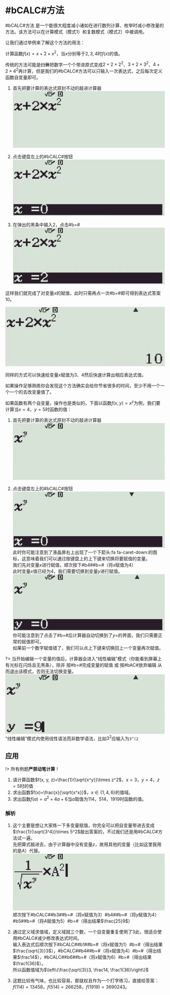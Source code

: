 # #bCALC#方法
#bCALC#方法 是一个能很大程度减小诸如在进行数列计算、枚举时减小修改量的方法。该方法可以在计算模式（模式1）和复数模式（模式2）中被调用。

让我们通过举例来了解这个方法的用法：

计算函数$f(x)=x+2\times x^2$，当$x$分别等于$2,3,4$时$f(x)$的值。

传统的方法可能是~~口算~~把数字一个个带进原式变成$2+2\times 2^2$、$3+2\times 3^2$、$4+2\times 4^2$再计算，但是我们的#bCALC#方法可以只输入一次表达式，之后每次定义函数自变量即可。

1. 首先把要计算的表达式原封不动的敲进计算器
![](./assets/img/Snipaste_2022-12-02_21-15-36.png)

2. 点击键盘左上的#bCALC#按钮
![](./assets/img/Snipaste_2022-12-02_21-16-55.png)

3. 在弹出的黑条中输入$2$，点击#b=#
![](./assets/img/Snipaste_2022-12-02_21-18-19.png)

这样我们就完成了对变量$x$的赋值，此时只需再点一次#b=#即可得到表达式答案$10$。

![](./assets/img/Snipaste_2022-12-02_21-19-22.png)

同样的方式可以快速给变量$x$赋值为$3$、$4$然后快速计算出相应表达式值。

如果操作足够熟练你会发现这个方法确实会给你节省很多的时间，至少不用一个一个一个的去改变量值了。

如果函数有两个自变量，操作也是类似的，下面以函数$f(x, y)=x^y$为例，我们要计算当$x=4$，$y=5$时函数的值：

1. 首先把要计算的表达式原封不动的敲进计算器
![](./assets/img/Snipaste_2022-12-03_09-48-44.png)

2. 点击键盘左上的#bCALC#按钮
![](./assets/img/Snipaste_2022-12-03_09-50-07.png)
此时你可能注意到了液晶屏右上出现了一个下箭头:fa fa-caret-down:的图标，这意味着我们可以通过按键盘上的上下键来切换将要赋值的变量。<br>
我们先对变量$x$进行赋值，顺次按下#b4##b=#（将$x$赋值为$4$）<br>
此时变量$x$值已经为$4$，我们需要切换到变量$y$进行赋值。
![](./assets/img/Snipaste_2022-12-03_10-01-10.png)
你可能注意到了点击了#b=#后计算器自动切换到了$y=$的界面，我们只需要正常的赋值即可。<br>
如果前一个数字赋值错了，我们可以点上下键来切换回上一个变量再次赋值。

?> 当开始编辑一个变量的值后，计算器会进入“线性编辑”模式（你能看到屏幕上有光标在闪烁且无黑条），除非 按#b=#完成变量的赋值 或 按#bAC#放弃编辑 从而退出该模式，否则无法切换变量。<br>
![](./assets/img/Snipaste_2022-12-03_10-08-15.png)
“线性编辑”模式内使用线性语法而非数学语法，比如$3^2$应输入为`3^(2`

## 应用

!> 所有例题**严禁动笔计算**！

1. 请计算函数$f(x, y, z)=\frac{1}{\sqrt{x^y}}\times z^2$，$x=3$，$y=4$，$z=5$时的值
2. 求出函数$f(x)=\frac{x}{\sqrt{x^x}}$，$x\in \left\{1, 4, 6\right\}$的值域。
3. 求出函数$f(a)=a^2 + 4a + 6$当$a$取值为$114$，$514$，$1919$时函数的值。

### 解析
1. 这个主要是想让大家练一下多变量赋值，你完全可以把自变量带进去变成$\frac{1}{\sqrt{3^4}}\times 5^2$敲出答案的，不过我们还是用#bCALC#方法试一遍。<br>先把算式敲进去，由于计算器中没有变量$z$，故用其他的变量（比如这里我用的是$A$）代替。
![](./assets/img/Snipaste_2022-12-03_08-38-42.png)
顺次按下#bCALC##b3##b=#（将$x$赋值为$3$）#b4##b=#（将$y$赋值为$4$）#b5##b=#（将$A$赋值为$5$）#b=#（得出结果$\frac{25}9$）

2. 通过定义域求值域，定义域就三个数，一个自变量重复使用了3此，很适合使用#bCALC#减少修改表达式时间。<br>输入表达式后顺次按下#bCALC##b1##b=#（将$x$赋值为$1$）#b=#（得出结果$\frac{\sqrt{3}}3$），#bCALC##b4##b=#（将$x$赋值为$4$）#b=#（得出结果$\frac14$），#bCALC##b6##b=#（将$x$赋值为$6$）#b=#（得出结果$\frac1{36}$）。<br>所以函数值域为$\left\{\frac{\sqrt{3}}3, \frac14, \frac1{36}\right\}$

3. 这题比较有气味，也比较容易，那就权且作为一个打字练习，直接给答案：$f(114)=13458$，$f(514)=266258$，$f(1919)=3690243$。